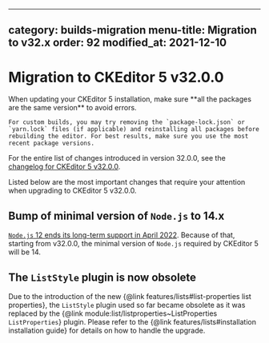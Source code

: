 
---
category: builds-migration
menu-title: Migration to v32.x
order: 92
modified_at: 2021-12-10
---

# Migration to CKEditor 5 v32.0.0

<info-box>
	When updating your CKEditor 5 installation, make sure **all the packages are the same version** to avoid errors.

	For custom builds, you may try removing the `package-lock.json` or `yarn.lock` files (if applicable) and reinstalling all packages before rebuilding the editor. For best results, make sure you use the most recent package versions.
</info-box>

[//]: <> (TODO: Update the URL to changelog)

For the entire list of changes introduced in version 32.0.0, see the [changelog for CKEditor 5 v32.0.0](https://github.com/ckeditor/ckeditor5/blob/master/CHANGELOG.md#3200-202?-??-??).

Listed below are the most important changes that require your attention when upgrading to CKEditor 5 v32.0.0.

## Bump of minimal version of `Node.js` to 14.x

[`Node.js` 12 ends its long-term support in April 2022](https://nodejs.org/en/about/releases/). Because of that, starting from v32.0.0, the minimal version of `Node.js` required by CKEditor 5 will be 14.

## The `ListStyle` plugin is now obsolete

Due to the introduction of the new {@link features/lists#list-properties list properties}, the `ListStyle` plugin used so far became obsolete as it was replaced by the {@link module:list/listproperties~ListProperties `ListProperties`} plugin. Please refer to the {@link features/lists#installation installation guide} for details on how to handle the upgrade.
